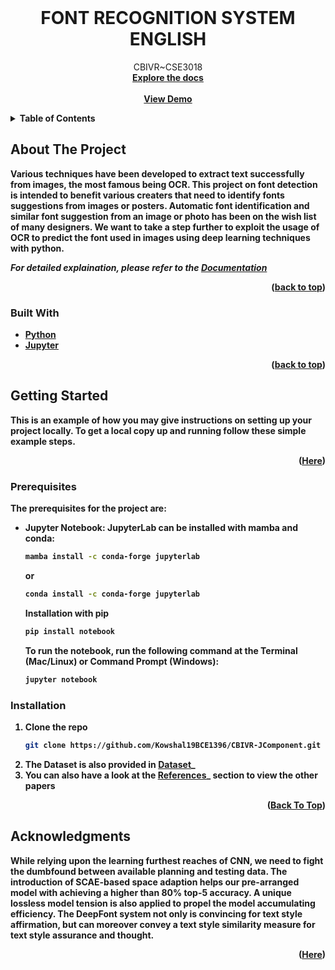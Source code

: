 <!--
*** Thanks for checking out the Best-README-Template. If you have a suggestion
*** that would make this better, please fork the repo and create a pull request
*** or simply open an issue with the tag "enhancement".
*** Don't forget to give the project a star!
*** Thanks again! Now go create something AMAZING! :D
-->
<br />
<div align="center">
  <a href="https://github.com/Kowshal2103/CBIVR-JComponent">
  </a>

<h1 align="center">FONT RECOGNITION SYSTEM ENGLISH</h1>

  <p align="center">
    CBIVR~CSE3018
    <br />
    <a href="https://github.com/Kowshal19BCE1396/CBIVR-JComponent/blob/master/Documents/CBVIR%20Project%20Report_19BCE1396_19BCE1631.docx"><strong>Explore the docs<strong></a>
    <br/>
    <br/>
    <a href="https://github.com/Kowshal19BCE1396/CBIVR-JComponent/blob/master/Brief%20Demo%20Video/Brief%20Review.mp4">View Demo</a>
  </p>
</div>



<!-- TABLE OF CONTENTS -->
<details>
  <summary>Table of Contents</summary>
  <ol>
    <li>
      <a href="#about-the-project">About The Project</a>
      <ul>
        <li><a href="#built-with">Built With</a></li>
      </ul>
    </li>
    <li>
      <a href="#getting-started">Getting Started</a>
      <ul>
        <li><a href="#prerequisites">Prerequisites</a></li>
        <li><a href="#installation">Installation</a></li>
      </ul>
    </li>
    <li><a href="#acknowledgments">Acknowledgments</a></li>
  </ol>
</details>



<!-- ABOUT THE PROJECT -->
## About The Project

Various techniques have been developed to extract text successfully from images, the most famous being OCR. This project on font detection is intended to benefit various creaters that need to identify fonts suggestions from images or posters. Automatic font identification and similar font suggestion from an image or photo has been on the wish list of many designers. We want to take a step further to exploit the usage of OCR to predict the font used in images using deep learning techniques with python.

_For detailed explaination, please refer to the [Documentation](https://github.com/Kowshal19BCE1396/CBIVR-JComponent/tree/master/Documents)_

<p align="right">(<a href="#top">back to top</a>)</p>



### Built With

* [Python](https://www.python.org/)
* [Jupyter](https://jupyter.org/install)

<p align="right">(<a href="#top">back to top</a>)</p>


<!-- GETTING STARTED -->
## Getting Started

This is an example of how you may give instructions on setting up your project locally.
To get a local copy up and running follow these simple example steps.
<p align="right">(<a href="#Prerequisites">Here</a>)</p>

### Prerequisites

The prerequisites for the project are:

* Jupyter Notebook:
  JupyterLab can be installed with mamba and conda:
  ```sh
  mamba install -c conda-forge jupyterlab
  ```
  or
  ```sh
  conda install -c conda-forge jupyterlab
  ```
  Installation with pip
  ```sh
  pip install notebook
  ```

  To run the notebook, run the following command at the Terminal (Mac/Linux) or Command Prompt (Windows):
  ```sh
  jupyter notebook
  ```


### Installation

1. Clone the repo
   ```sh
   git clone https://github.com/Kowshal19BCE1396/CBIVR-JComponent.git
   ```
2. The Dataset is also provided in [Dataset](https://github.com/Kowshal19BCE1396/CBIVR-JComponent/tree/master/Dataset)_
3. You can also have a look at the [References](https://github.com/Kowshal19BCE1396/CBIVR-JComponent/tree/master/References)_ section to view the other papers

<p align="right">(<a href="#top">Back To Top</a>)</p>

## Acknowledgments

While relying upon the learning furthest reaches of CNN, we need to fight the dumbfound between available planning and testing data. The introduction of SCAE-based space adaption helps our pre-arranged model with achieving a higher than 80% top-5 accuracy. A unique lossless model tension is also applied to propel the model accumulating efficiency. The DeepFont system not only is convincing for text style affirmation, but can moreover convey a text style similarity measure for text style assurance and thought.
<p align="right">(<a href="#Prerequisites">Here</a>)</p>